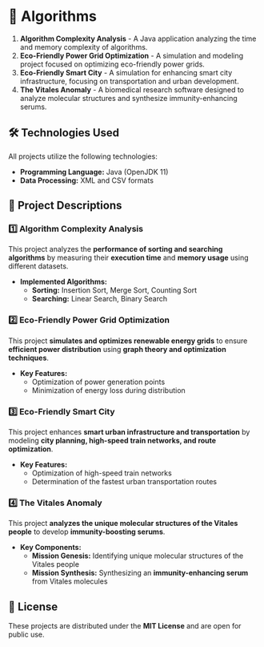 # 🚀 Algorithms

1. **Algorithm Complexity Analysis** - A Java application analyzing the time and memory complexity of algorithms.
2. **Eco-Friendly Power Grid Optimization** - A simulation and modeling project focused on optimizing eco-friendly power grids.
3. **Eco-Friendly Smart City** - A simulation for enhancing smart city infrastructure, focusing on transportation and urban development.
4. **The Vitales Anomaly** - A biomedical research software designed to analyze molecular structures and synthesize immunity-enhancing serums.

## 🛠️ Technologies Used

All projects utilize the following technologies:
- **Programming Language:** Java (OpenJDK 11)
- **Data Processing:** XML and CSV formats

## 🚀 Project Descriptions

### 1️⃣ Algorithm Complexity Analysis
This project analyzes the **performance of sorting and searching algorithms** by measuring their **execution time** and **memory usage** using different datasets.

- **Implemented Algorithms:**
  - **Sorting:** Insertion Sort, Merge Sort, Counting Sort
  - **Searching:** Linear Search, Binary Search

### 2️⃣ Eco-Friendly Power Grid Optimization
This project **simulates and optimizes renewable energy grids** to ensure **efficient power distribution** using **graph theory and optimization techniques**.

- **Key Features:**
  - Optimization of power generation points
  - Minimization of energy loss during distribution

### 3️⃣ Eco-Friendly Smart City
This project enhances **smart urban infrastructure and transportation** by modeling **city planning, high-speed train networks, and route optimization**.

- **Key Features:**
  - Optimization of high-speed train networks
  - Determination of the fastest urban transportation routes

### 4️⃣ The Vitales Anomaly
This project **analyzes the unique molecular structures of the Vitales people** to develop **immunity-boosting serums**.

- **Key Components:**
  - **Mission Genesis:** Identifying unique molecular structures of the Vitales people
  - **Mission Synthesis:** Synthesizing an **immunity-enhancing serum** from Vitales molecules

## 📜 License

These projects are distributed under the **MIT License** and are open for public use.
